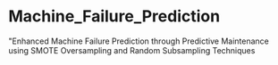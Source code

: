# Machine_Failure_Prediction
"Enhanced Machine Failure Prediction through Predictive Maintenance using SMOTE Oversampling and Random Subsampling Techniques
